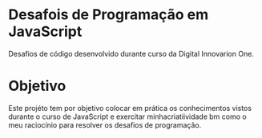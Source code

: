 # Desafois de Programação em JavaScript

Desafios de código desenvolvido durante curso da Digital Innovarion One.

# Objetivo

Este projéto tem por objetivo colocar em prática os conhecimentos vistos durante o curso de JavaScript e exercitar minhacriatiividade bm como o meu raciocínio para resolver os desafios de programação.


